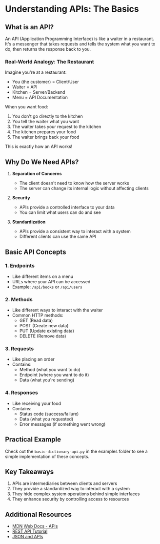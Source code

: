 # Understanding APIs: The Basics

## What is an API?

An API (Application Programming Interface) is like a waiter in a restaurant. It's a messenger that takes requests and tells the system what you want to do, then returns the response back to you.

### Real-World Analogy: The Restaurant

Imagine you're at a restaurant:
- You (the customer) = Client/User
- Waiter = API
- Kitchen = Server/Backend
- Menu = API Documentation

When you want food:
1. You don't go directly to the kitchen
2. You tell the waiter what you want
3. The waiter takes your request to the kitchen
4. The kitchen prepares your food
5. The waiter brings back your food

This is exactly how an API works!

## Why Do We Need APIs?

1. **Separation of Concerns**
   - The client doesn't need to know how the server works
   - The server can change its internal logic without affecting clients

2. **Security**
   - APIs provide a controlled interface to your data
   - You can limit what users can do and see

3. **Standardization**
   - APIs provide a consistent way to interact with a system
   - Different clients can use the same API

## Basic API Concepts

### 1. Endpoints
- Like different items on a menu
- URLs where your API can be accessed
- Example: `/api/books` or `/api/users`

### 2. Methods
- Like different ways to interact with the waiter
- Common HTTP methods:
  - GET (Read data)
  - POST (Create new data)
  - PUT (Update existing data)
  - DELETE (Remove data)

### 3. Requests
- Like placing an order
- Contains:
  - Method (what you want to do)
  - Endpoint (where you want to do it)
  - Data (what you're sending)

### 4. Responses
- Like receiving your food
- Contains:
  - Status code (success/failure)
  - Data (what you requested)
  - Error messages (if something went wrong)

## Practical Example

Check out the `basic-dictionary-api.py` in the examples folder to see a simple implementation of these concepts.

## Key Takeaways

1. APIs are intermediaries between clients and servers
2. They provide a standardized way to interact with a system
3. They hide complex system operations behind simple interfaces
4. They enhance security by controlling access to resources

## Additional Resources

- [MDN Web Docs - APIs](https://developer.mozilla.org/en-US/docs/Learn/JavaScript/Client-side_web_APIs/Introduction)
- [REST API Tutorial](https://restfulapi.net/)
- [JSON and APIs](https://www.w3schools.com/js/js_api_json.asp)
